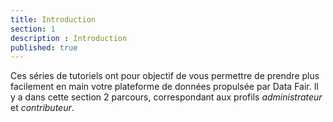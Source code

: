 ```yaml
---
title: Introduction
section: 1
description : Introduction
published: true
---
```


Ces séries de tutoriels ont pour objectif de vous permettre de prendre plus facilement en main votre plateforme de données propulsée par Data Fair. Il y a dans cette section 2 parcours, correspondant aux profils *administrateur* et *contributeur*.